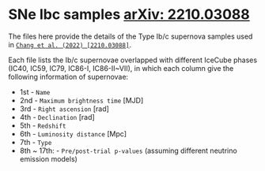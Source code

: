 # SNe Ibc samples [arXiv: 2210.03088](https://arxiv.org/abs/2210.03088)

The files here provide the details of the Type Ib/c supernova samples used in [`Chang et al. (2022) [2210.03088]`](https://arxiv.org/abs/2210.03088).  
  
Each file lists the Ib/c supernovae overlapped with different IceCube phases (IC40, IC59, IC79, IC86-I, IC86-II~VII), in which each column give the following information of supernovae:  
  
* 1st - `Name`  
* 2nd - `Maximum brightness time` [MJD]  
* 3rd - `Right ascension` [rad]  
* 4th - `Declination` [rad]  
* 5th - `Redshift`  
* 6th - `Luminosity distance` [Mpc] 
* 7th - `Type`  
* 8th ~ 17th: - `Pre/post-trial p-values` (assuming different neutrino emission models)
